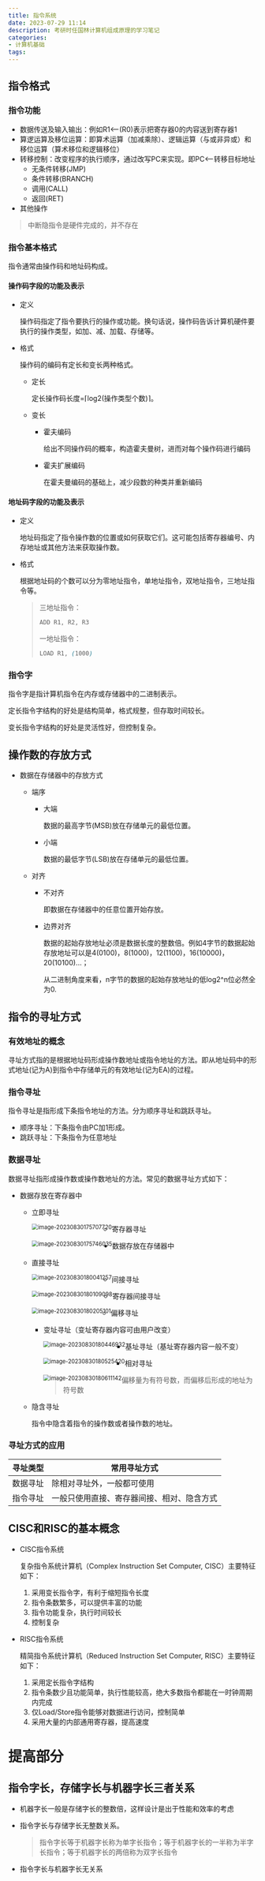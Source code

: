 ```yaml
---
title: 指令系统
date: 2023-07-29 11:14 
description: 考研时任国林计算机组成原理的学习笔记
categories:
- 计算机基础
tags:
---
```

<head>
  <meta name="referrer" content="no-referrer" />
</head>


## 指令格式

### 指令功能

- 数据传送及输入输出：例如R1<——(R0)表示把寄存器0的内容送到寄存器1
- 算逻运算及移位运算：即算术运算（加减乘除）、逻辑运算（与或非异或）和移位运算（算术移位和逻辑移位）
- 转移控制：改变程序的执行顺序，通过改写PC来实现。即PC<—转移目标地址
  - 无条件转移(JMP)
  - 条件转移(BRANCH)
  - 调用(CALL)
  - 返回(RET)
- 其他操作

> 中断隐指令是硬件完成的，并不存在

### 指令基本格式

指令通常由操作码和地址码构成。

#### 操作码字段的功能及表示

- 定义

  操作码指定了指令要执行的操作或功能。换句话说，操作码告诉计算机硬件要执行的操作类型，如加、减、加载、存储等。

- 格式

  操作码的编码有定长和变长两种格式。
  
  - 定长
  
    定长操作码长度=⌈log2(操作类型个数)⌉。
  
  - 变长
  
    - 霍夫编码
  
      给出不同操作码的概率，构造霍夫曼树，进而对每个操作码进行编码
  
    - 霍夫扩展编码
  
      在霍夫曼编码的基础上，减少段数的种类并重新编码

#### 地址码字段的功能及表示

- 定义

  地址码指定了指令操作数的位置或如何获取它们。这可能包括寄存器编号、内存地址或其他方法来获取操作数。

- 格式

  根据地址码的个数可以分为零地址指令，单地址指令，双地址指令，三地址指令等。

  > 三地址指令：
  >
  > ```css
  > ADD R1, R2, R3
  > ```
  >
  > 一地址指令：
  >
  > ```css
  > LOAD R1, (1000)
  > ```

### 指令字

指令字是指计算机指令在内存或存储器中的二进制表示。

定长指令字结构的好处是结构简单，格式规整，但存取时间较长。

变长指令字结构的好处是灵活性好，但控制复杂。

## 操作数的存放方式

- 数据在存储器中的存放方式

  - 端序

    - 大端

      数据的最高字节(MSB)放在存储单元的最低位置。

    - 小端

      数据的最低字节(LSB)放在存储单元的最低位置。

  - 对齐

    - 不对齐

      即数据在存储器中的任意位置开始存放。

    - 边界对齐

      数据的起始存放地址必须是数据长度的整数倍。例如4字节的数据起始存放地址可以是4(0100)，8(1000)，12(1100)，16(10000)，20(10100)...；

      从二进制角度来看，n字节的数据的起始存放地址的低log2^n位必然全为0.

## 指令的寻址方式

### 有效地址的概念

寻址方式指的是根据地址码形成操作数地址或指令地址的方法。即从地址码中的形式地址(记为A)到指令中存储单元的有效地址(记为EA)的过程。

### 指令寻址

指令寻址是指形成下条指令地址的方法。分为顺序寻址和跳跃寻址。

- 顺序寻址：下条指令由PC加1形成。
- 跳跃寻址：下条指令为任意地址

### 数据寻址

数据寻址指形成操作数或操作数地址的方法。常见的数据寻址方式如下：

- 数据存放在寄存器中

  - 立即寻址

    <img src="https://gitee.com/Marches7/piture-bed/raw/master/img/image-20230830175707720.png" alt="image-20230830175707720" style="zoom:80%;float:left" />

  - 寄存器寻址

    <img src="https://gitee.com/Marches7/piture-bed/raw/master/img/image-20230830175746035.png" alt="image-20230830175746035" style="zoom:80%;float:left" />

- 数据存放在存储器中

  - 直接寻址

    <img src="https://gitee.com/Marches7/piture-bed/raw/master/img/image-20230830180041257.png" alt="image-20230830180041257" style="zoom:80%;float:left" />

  - 间接寻址

    <img src="https://gitee.com/Marches7/piture-bed/raw/master/img/image-20230830180109098.png" alt="image-20230830180109098" style="zoom:80%;float:left" />

  - 寄存器间接寻址

    <img src="https://gitee.com/Marches7/piture-bed/raw/master/img/image-20230830180205101.png" alt="image-20230830180205101" style="zoom:80%;float:left" />

  - 偏移寻址

    - 变址寻址（变址寄存器内容可由用户改变）

      <img src="https://gitee.com/Marches7/piture-bed/raw/master/img/image-20230830180446932.png" alt="image-20230830180446932" style="zoom:80%;float:left" />

    - 基址寻址（基址寄存器内容一般不变）

      <img src="https://gitee.com/Marches7/piture-bed/raw/master/img/image-20230830180525420.png" alt="image-20230830180525420" style="zoom:80%;float:left" />

    - 相对寻址

      <img src="https://gitee.com/Marches7/piture-bed/raw/master/img/image-20230830180611142.png" alt="image-20230830180611142" style="zoom:80%;float:left" />
      
      > 偏移量为有符号数，而偏移后形成的地址为符号数

  - 隐含寻址

    指令中隐含着指令的操作数或者操作数的地址。

### 寻址方式的应用

| 寻址类型 | 常用寻址方式                               |
| -------- | ------------------------------------------ |
| 数据寻址 | 除相对寻址外，一般都可使用                 |
| 指令寻址 | 一般只使用直接、寄存器间接、相对、隐含方式 |



## CISC和RISC的基本概念

- CISC指令系统

  复杂指令系统计算机（Complex Instruction Set Computer,  CISC）主要特征如下：

  1. 采用变长指令字，有利于缩短指令长度
  2. 指令条数繁多，可以提供丰富的功能
  3. 指令功能复杂，执行时间较长
  4. 控制复杂

- RISC指令系统

  精简指令系统计算机（Reduced Instruction Set Computer, RISC）主要特征如下：

  1. 采用定长指令字结构
  2. 指令条数少且功能简单，执行性能较高，绝大多数指令都能在一时钟周期内完成
  3. 仅Load/Store指令能够对数据进行访问，控制简单
  4. 采用大量的内部通用寄存器，提高速度

# 提高部分

## 指令字长，存储字长与机器字长三者关系

- 机器字长一般是存储字长的整数倍，这样设计是出于性能和效率的考虑

- 指令字长与存储字长无整数关系。

  > 指令字长等于机器字长称为单字长指令；等于机器字长的一半称为半字长指令；等于机器字长的两倍称为双字长指令

- 指令字长与机器字长无关系
